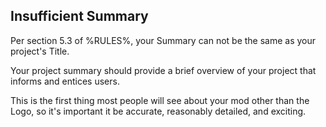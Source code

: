 ## Insufficient Summary

Per section 5.3 of %RULES%, your Summary can not be the same as your project's Title.

Your project summary should provide a brief overview of your project that informs and entices users.

This is the first thing most people will see about your mod other than the Logo, so it's important it be accurate, reasonably detailed, and exciting.
